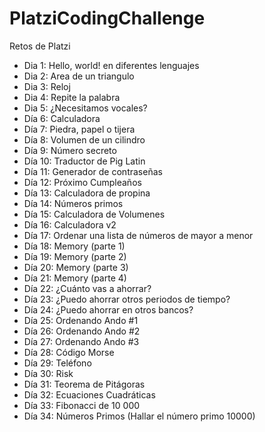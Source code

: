 # PlatziCodingChallenge
Retos de Platzi

* Dia 1: Hello, world! en diferentes lenguajes
* Dia 2: Area de un triangulo
* Dia 3: Reloj
* Dia 4: Repite la palabra
* Dia 5: ¿Necesitamos vocales?
* Día 6: Calculadora
* Día 7: Piedra, papel o tijera
* Día 8: Volumen de un cilindro
* Día 9: Número secreto
* Día 10: Traductor de Pig Latin
* Día 11: Generador de contraseñas
* Día 12: Próximo Cumpleaños
* Día 13: Calculadora de propina
* Día 14: Números primos
* Día 15: Calculadora de Volumenes
* Día 16: Calculadora v2
* Día 17: Ordenar una lista de números de mayor a menor
* Día 18: Memory (parte 1)
* Día 19: Memory (parte 2)
* Día 20: Memory (parte 3)
* Día 21: Memory (parte 4)
* Día 22: ¿Cuánto vas a ahorrar?
* Día 23: ¿Puedo ahorrar otros periodos de tiempo?
* Día 24: ¿Puedo ahorrar en otros bancos?
* Día 25: Ordenando Ando #1
* Día 26: Ordenando Ando #2
* Día 27: Ordenando Ando #3
* Día 28: Código Morse
* Día 29: Teléfono
* Día 30: Risk
* Día 31: Teorema de Pitágoras
* Día 32: Ecuaciones Cuadráticas
* Día 33: Fibonacci de 10 000
* Día 34: Números Primos (Hallar el número primo 10000)